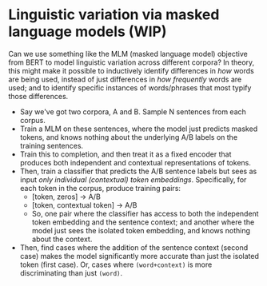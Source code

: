 
# Linguistic variation via masked language models (WIP)

Can we use something like the MLM (masked language model) objective from BERT to model linguistic variation across different corpora? In theory, this might make it possible to inductively identify differences in *how* words are being used, instead of just differences in *how frequently* words are used; and to identify specific instances of words/phrases that most typify those differences.

- Say we've got two corpora, A and B. Sample N sentences from each corpus.
- Train a MLM on these sentences, where the model just predicts masked tokens, and knows nothing about the underlying A/B labels on the training sentences.
- Train this to completion, and then treat it as a fixed encoder that produces both independent and contextual representations of tokens.
- Then, train a classifier that predicts the A/B sentence labels but sees as input *only individual (contextual) token embeddings*. Specifically, for each token in the corpus, produce training pairs:
  - [token, zeros] -> A/B
  - [token, contextual token] -> A/B
  - So, one pair where the classifier has access to both the independent token embedding and the sentence context; and another where the model just sees the isolated token embedding, and knows nothing about the context.
- Then, find cases where the addition of the sentence context (second case) makes the model significantly more accurate than just the isolated token (first case). Or, cases where `(word+context)` is more discriminating than just `(word)`.
